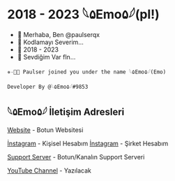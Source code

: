 # 2018 - 2023 𓆩۵Emo۵𓆪(pl!)
- 👋 Merhaba, Ben @paulserqx 
- 🎂 Kodlamayı Severim...
- 🌱 2018 - 2023
- 💞️ Sevdiğim Var fln...

`✵۰۪۫ Paulser joined you under the name 𓆩۵Emo۵𓆪(Emo)` 
```
Developer By @𓆩۵Emo۵𓆪#9853 
```
## 𓆩۵Emo۵𓆪 İletişim Adresleri
[Website](https://wilfleax.ml) - Botun Websitesi

[İnstagram](https://instagram.com/emreozturk.pl?igshid=ZDdkNTZiNTM=) - Kişisel Hesabım
[İnstagram]([https://wilfleax.ml](https://instagram.com/emreozturk.pl?igshid=ZDdkNTZiNTM=)) - Şirket Hesabım

[Support Server](https://discord.gg/hNugT3XHWf) - Botun/Kanalın Support Serveri

[YouTube Channel](https://youtube.com/playlist?list=PLD1KsxI_8f3W_QT-j24MTth5b4VO2OuV9) - Yazılacak

<!---
Burası 𓆩۵Emo۵𓆪#9853 Paulser Şirketinin Sahibine ✨ Özel ✨ Bilgiler Ve Projeler Bulunur `README.md` (dosyanın ismi) GitHub Profili İçin Oluşturuldu.
You can click the Preview link to take a look at your changes.
--->
